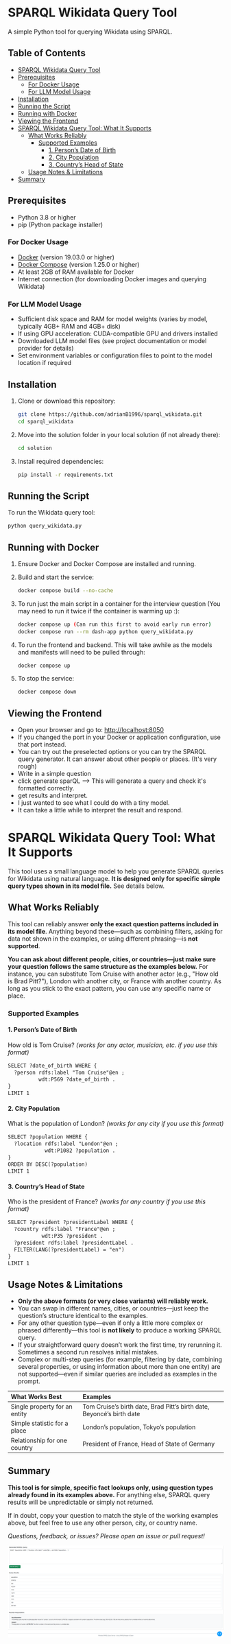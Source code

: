 # SPARQL Wikidata Query Tool

A simple Python tool for querying Wikidata using SPARQL.

## Table of Contents
- [SPARQL Wikidata Query Tool](#sparql-wikidata-query-tool)
- [Prerequisites](#prerequisites)
  - [For Docker Usage](#for-docker-usage)
  - [For LLM Model Usage](#for-llm-model-usage)
- [Installation](#installation)
- [Running the Script](#running-the-script)
- [Running with Docker](#running-with-docker)
- [Viewing the Frontend](#viewing-the-frontend)
- [SPARQL Wikidata Query Tool: What It Supports](#sparql-wikidata-query-tool-what-it-supports)
  - [What Works Reliably](#what-works-reliably)
    - [Supported Examples](#supported-examples)
      - [1. Person’s Date of Birth](#1-persons-date-of-birth)
      - [2. City Population](#2-city-population)
      - [3. Country’s Head of State](#3-countrys-head-of-state)
  - [Usage Notes & Limitations](#usage-notes--limitations)
- [Summary](#summary)

## Prerequisites

- Python 3.8 or higher
- pip (Python package installer)

### For Docker Usage

- [Docker](https://www.docker.com/get-started) (version 19.03.0 or higher)
- [Docker Compose](https://docs.docker.com/compose/install/) (version 1.25.0 or higher)
- At least 2GB of RAM available for Docker
- Internet connection (for downloading Docker images and querying Wikidata)

### For LLM Model Usage

- Sufficient disk space and RAM for model weights (varies by model, typically 4GB+ RAM and 4GB+ disk)
- If using GPU acceleration: CUDA-compatible GPU and drivers installed
- Downloaded LLM model files (see project documentation or model provider for details)
- Set environment variables or configuration files to point to the model location if required

## Installation

1. Clone or download this repository:
   ```bash
   git clone https://github.com/adrianB1996/sparql_wikidata.git
   cd sparql_wikidata
   ```
2. Move into the solution folder in your local solution (if not already there):
   ```bash
   cd solution
   ```

3. Install required dependencies:
   ```bash
   pip install -r requirements.txt
   ```

## Running the Script

To run the Wikidata query tool:

```bash
python query_wikidata.py
```
## Running with Docker

1. Ensure Docker and Docker Compose are installed and running.
2. Build and start the service:
   ```bash
   docker compose build --no-cache
   ```
3. To run just the main script in a container for the interview question (You may need to run it twice if the container is warming up :):
   ```bash
   docker compose up (Can run this first to avoid early run error)
   docker compose run --rm dash-app python query_wikidata.py
   ```

4. To run the frontend and backend. This will take awhile as the models and manifests will need to be pulled through:
   ```bash
   docker compose up
   ```

5. To stop the service:
   ```bash
   docker compose down
   ```

## Viewing the Frontend

- Open your browser and go to: [http://localhost:8050](http://localhost:8050)
- If you changed the port in your Docker or application configuration, use that port instead.
- You can try out the preselected options or you can try the SPARQL query generator. It can answer about other people or places. (It's very rough)
- Write in a simple question
- click generate sparQL --> This will generate a query and check it's formatted correctly. 
- get results and interpret. 
- I just wanted to see what I could do with a tiny model. 
- It can take a little while to interpret the result and respond. 


# SPARQL Wikidata Query Tool: What It Supports

This tool uses a small language model to help you generate SPARQL queries for Wikidata using natural language.
**It is designed only for specific simple query types shown in its model file.** See details below.

## What Works Reliably

This tool can reliably answer **only the exact question patterns included in its model file**.
Anything beyond these—such as combining filters, asking for data not shown in the examples, or using different phrasing—is **not supported**.

**You can ask about different people, cities, or countries—just make sure your question follows the same structure as the examples below.**
For instance, you can substitute Tom Cruise with another actor (e.g., "How old is Brad Pitt?"), London with another city, or France with another country.
As long as you stick to the exact pattern, you can use any specific name or place.

### Supported Examples

#### 1. Person’s Date of Birth

How old is Tom Cruise? *(works for any actor, musician, etc. if you use this format)*

```sparql
SELECT ?date_of_birth WHERE {
  ?person rdfs:label "Tom Cruise"@en ;
          wdt:P569 ?date_of_birth .
}
LIMIT 1
```


#### 2. City Population

What is the population of London? *(works for any city if you use this format)*

```sparql
SELECT ?population WHERE {
  ?location rdfs:label "London"@en ;
            wdt:P1082 ?population .
}
ORDER BY DESC(?population)
LIMIT 1
```


#### 3. Country’s Head of State

Who is the president of France? *(works for any country if you use this format)*

```sparql
SELECT ?president ?presidentLabel WHERE {
  ?country rdfs:label "France"@en ;
           wdt:P35 ?president .
  ?president rdfs:label ?presidentLabel .
  FILTER(LANG(?presidentLabel) = "en")
}
LIMIT 1
```


## Usage Notes \& Limitations

- **Only the above formats (or very close variants) will reliably work.**
- You can swap in different names, cities, or countries—just keep the question’s structure identical to the examples.
- For any other question type—even if only a little more complex or phrased differently—this tool is **not likely** to produce a working SPARQL query.
- If your straightforward query doesn’t work the first time, try rerunning it. Sometimes a second run resolves initial mistakes.
- Complex or multi-step queries (for example, filtering by date, combining several properties, or using information about more than one entity) are not supported—even if similar queries are included as examples in the prompt.

| What Works Best | Examples |
| :-- | :-- |
| Single property for an entity | Tom Cruise’s birth date, Brad Pitt’s birth date, Beyoncé’s birth date |
| Simple statistic for a place | London’s population, Tokyo’s population |
| Relationship for one country | President of France, Head of State of Germany |

## Summary

**This tool is for simple, specific fact lookups only, using question types already found in its examples above.**
For anything else, SPARQL query results will be unpredictable or simply not returned.

If in doubt, copy your question to match the style of the working examples above, but feel free to use any other person, city, or country name.

*Questions, feedback, or issues? Please open an issue or pull request!*




![alt text](image.png)
